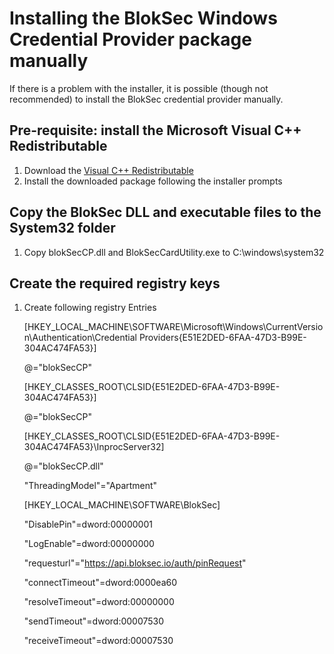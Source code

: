 # Installing the BlokSec Windows Credential Provider package manually
If there is a problem with the installer, it is possible (though not recommended) to install the BlokSec credential provider manually.

## Pre-requisite: install the Microsoft Visual C++ Redistributable
1. Download the [Visual C++ Redistributable](https://aka.ms/vs/17/release/vc_redist.x64.exe)
2. Install the downloaded package following the installer prompts

## Copy the BlokSec DLL and executable files to the System32 folder

1. Copy blokSecCP.dll and BlokSecCardUtility.exe to C:\windows\system32

## Create the required registry keys

1. Create following registry Entries

    [HKEY_LOCAL_MACHINE\SOFTWARE\Microsoft\Windows\CurrentVersion\Authentication\Credential Providers\{E51E2DED-6FAA-47D3-B99E-304AC474FA53}]
    
    @="blokSecCP"

    [HKEY_CLASSES_ROOT\CLSID\{E51E2DED-6FAA-47D3-B99E-304AC474FA53}]
    
    @="blokSecCP"

    [HKEY_CLASSES_ROOT\CLSID\{E51E2DED-6FAA-47D3-B99E-304AC474FA53}\InprocServer32]
    
    @="blokSecCP.dll"
    
    "ThreadingModel"="Apartment"

    [HKEY_LOCAL_MACHINE\SOFTWARE\BlokSec]
    
    "DisablePin"=dword:00000001
    
    "LogEnable"=dword:00000000
    
    "requesturl"="https://api.bloksec.io/auth/pinRequest"
    
    "connectTimeout"=dword:0000ea60
    
    "resolveTimeout"=dword:00000000
    
    "sendTimeout"=dword:00007530
    
    "receiveTimeout"=dword:00007530
  